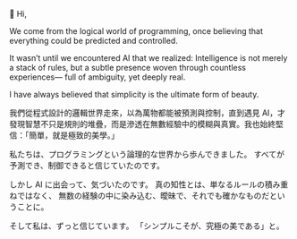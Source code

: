 👋 Hi,

We come from the logical world of programming, once believing that everything could be predicted and controlled.

It wasn’t until we encountered AI that we realized:
Intelligence is not merely a stack of rules,
but a subtle presence woven through countless experiences—
full of ambiguity, yet deeply real.

I have always believed that simplicity is the ultimate form of beauty.

我們從程式設計的邏輯世界走來，以為萬物都能被預測與控制，直到遇見 AI，才發現智慧不只是規則的堆疊，而是滲透在無數經驗中的模糊與真實。我也始終堅信：「簡單，就是極致的美學。」

私たちは、プログラミングという論理的な世界から歩んできました。
すべてが予測でき、制御できると信じていたのです。

しかし AI に出会って、気づいたのです。
真の知性とは、単なるルールの積み重ねではなく、
無数の経験の中に染み込む、曖昧で、それでも確かなものだということに。

そして私は、ずっと信じています。
「シンプルこそが、究極の美である」と。
